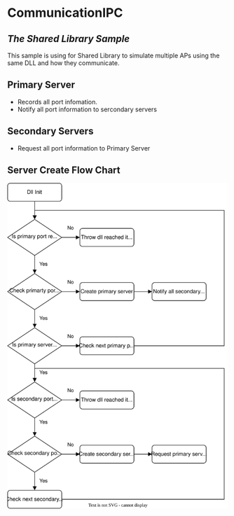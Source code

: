 # CommunicationIPC
## _The Shared Library Sample_

This sample is using for Shared Library to simulate multiple APs using the same DLL and how they communicate.

## Primary Server
- Records all port infomation.
- Notify all port information to sercondary servers

## Secondary Servers
- Request all port information to Primary Server 

## Server Create Flow Chart

![Image](./Flowchart/SharedLibrary.drawio.svg)